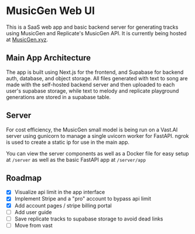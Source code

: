 # MusicGen Web UI

This is a SaaS web app and basic backend server for generating tracks using MusicGen and Replicate's MusicGen API. It is currently being hosted at [MusicGen.xyz](https://www.musicgen.xyz/).

## Main App Architecture

The app is built using Next.js for the frontend, and Supabase for backend auth, database, and object storage. All files generated with text to song are made with the self-hosted backend server and then uploaded to each user's supabase storage, while text to melody and replicate playground generations are stored in a supabase table.

## Server

For cost efficiency, the MusicGen small model is being run on a Vast.AI server using gunicorn to manage a single uvicorn worker for FastAPI. ngrok is used to create a static ip for use in the main app.

You can view the server components as well as a Docker file for easy setup at `/server` as well as the basic FastAPI app at `/server/app`

## Roadmap

- [x] Visualize api limit in the app interface
- [x] Implement Stripe and a "pro" account to bypass api limit
- [x] Add account pages / stripe billing portal
- [ ] Add user guide
- [ ] Save replicate tracks to supabase storage to avoid dead links
- [ ] Move from vast

